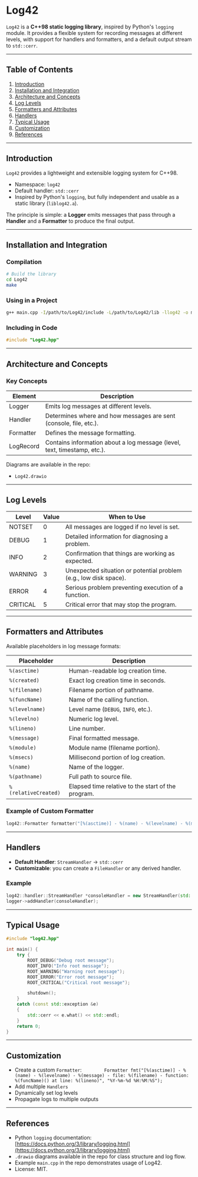 # Log42

`Log42` is a **C++98 static logging library**, inspired by Python's `logging` module. It provides a flexible system for recording messages at different levels, with support for handlers and formatters, and a default output stream to `std::cerr`.

---

## Table of Contents

1. [Introduction](#introduction)
2. [Installation and Integration](#installation-and-integration)
3. [Architecture and Concepts](#architecture-and-concepts)
4. [Log Levels](#log-levels)
5. [Formatters and Attributes](#formatters-and-attributes)
6. [Handlers](#handlers)
7. [Typical Usage](#typical-usage)
8. [Customization](#customization)
9. [References](#references)

---

## Introduction

`Log42` provides a lightweight and extensible logging system for C++98.

* Namespace: `log42`
* Default handler: `std::cerr`
* Inspired by Python's `logging`, but fully independent and usable as a static library (`liblog42.a`).

The principle is simple: a **Logger** emits messages that pass through a **Handler** and a **Formatter** to produce the final output.

---

## Installation and Integration

### Compilation

```bash
# Build the library
cd Log42
make
```

### Using in a Project

```bash
g++ main.cpp -I/path/to/Log42/include -L/path/to/Log42/lib -llog42 -o my_app
```

### Including in Code

```cpp
#include "Log42.hpp"
```

---

## Architecture and Concepts

### Key Concepts

| Element   | Description                                                              |
| --------- | ------------------------------------------------------------------------ |
| Logger    | Emits log messages at different levels.                                  |
| Handler   | Determines where and how messages are sent (console, file, etc.).        |
| Formatter | Defines the message formatting.                                          |
| LogRecord | Contains information about a log message (level, text, timestamp, etc.). |

Diagrams are available in the repo:

* `Log42.drawio`

---

## Log Levels

| Level    | Value | When to Use                                                       |
| -------- | ----- | ----------------------------------------------------------------- |
| NOTSET   | 0     | All messages are logged if no level is set.                       |
| DEBUG    | 1     | Detailed information for diagnosing a problem.                    |
| INFO     | 2     | Confirmation that things are working as expected.                 |
| WARNING  | 3     | Unexpected situation or potential problem (e.g., low disk space). |
| ERROR    | 4     | Serious problem preventing execution of a function.               |
| CRITICAL | 5     | Critical error that may stop the program.                         |

---

## Formatters and Attributes

Available placeholders in log message formats:

| Placeholder          | Description                                       |
| -------------------- | ------------------------------------------------- |
| `%(asctime)`         | Human-readable log creation time.                 |
| `%(created)`         | Exact log creation time in seconds.               |
| `%(filename)`        | Filename portion of pathname.                     |
| `%(funcName)`        | Name of the calling function.                     |
| `%(levelname)`       | Level name (`DEBUG`, `INFO`, etc.).               |
| `%(levelno)`         | Numeric log level.                                |
| `%(lineno)`          | Line number.                                      |
| `%(message)`         | Final formatted message.                          |
| `%(module)`          | Module name (filename portion).                   |
| `%(msecs)`           | Millisecond portion of log creation.              |
| `%(name)`            | Name of the logger.                               |
| `%(pathname)`        | Full path to source file.                         |
| `%(relativeCreated)` | Elapsed time relative to the start of the program.|

### Example of Custom Formatter

```cpp
log42::Formatter formatter("[%(asctime)] - %(name) - %(levelname) - %(message)");
```

---

## Handlers

* **Default Handler**: `StreamHandler` → `std::cerr`
* **Customizable**: you can create a `FileHandler` or any derived handler.

### Example

```cpp
log42::handler::StreamHandler *consoleHandler = new StreamHandler(std::cout);
logger->addHandler(consoleHandler);
```

---

## Typical Usage

```cpp
#include "log42.hpp"

int main() {
    try {
		ROOT_DEBUG("Debug root message");
		ROOT_INFO("Info root message");
		ROOT_WARNING("Warning root message");
		ROOT_ERROR("Error root message");
		ROOT_CRITICAL("Critical root message");

		shutdown();
	} 
	catch (const std::exception &e) 
	{
		std::cerr << e.what() << std::endl;
	}
    return 0;
}
```

---

## Customization

* Create a custom `Formatter`: `		Formatter fmt("[%(asctime)] - %(name) - %(levelname) - %(message) - file: %(filename) - function: %(funcName)() at line: %(lineno)", "%Y-%m-%d %H:%M:%S");`
* Add multiple `Handlers`
* Dynamically set log levels
* Propagate logs to multiple outputs

---

## References

* Python `logging` documentation: [https://docs.python.org/3/library/logging.html](https://docs.python.org/3/library/logging.html)
* `.drawio` diagrams available in the repo for class structure and log flow.
* Example `main.cpp` in the repo demonstrates usage of Log42.
* License: MIT.
